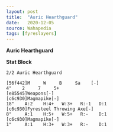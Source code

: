 ```yaml
---
layout: post
title:  "Auric Hearthguard"
date:   2020-12-05
source: Wahapedia
tags: [fyreslayers]
---
```


**Auric Hearthguard**

**Stat Block**
```
2/2 Auric Hearthguard
```

```
[56f442]M     W     B     Sa    [-]
4"    2     7     5+    
[e85545]Weapons[-]
[c6c930]Magmapike[-]
18"    A:2    H:4+   W:3+   R:-1   D:1   
[c6c930]Fyresteel Throwing Axe[-]
8"     A:1    H:5+   W:5+   R:-    D:1   
[c6c930]Magmapike[-]
1"     A:1    H:3+   W:3+   R:-    D:1   
```


